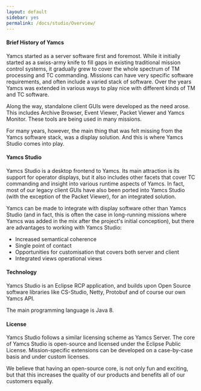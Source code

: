 ```yaml
---
layout: default
sidebar: yes
permalink: /docs/studio/Overview/
---
```


#### Brief History of Yamcs
Yamcs started as a server software first and foremost. While it initially started as a swiss-army knife to fill gaps in existing traditional mission control systems, it gradually grew to cover the whole spectrum of TM processing and TC commanding. Missions can have very specific software requirements, and often include a varied stack of software. Over the years Yamcs was extended in various ways to play nice with different kinds of TM and TC software.

Along the way, standalone client GUIs were developed as the need arose. This includes Archive Browser, Event Viewer, Packet Viewer and Yamcs Monitor. These tools are being used in many missions.

For many years, however, the main thing that was felt missing from the Yamcs software stack, was a display solution. And this is where Yamcs Studio comes into play.

#### Yamcs Studio
Yamcs Studio is a desktop frontend to Yamcs. Its main attraction is its support for operator displays, but it also includes other facets that cover TC commanding and insight into various runtime aspects of Yamcs. In fact, most of our legacy client GUIs have also been ported into Yamcs Studio (with the exception of the Packet Viewer), for an integrated solution.

Yamcs can be made to integrate with display software other than Yamcs Studio (and in fact, this is often the case in long-running missions where Yamcs was added in the mix after the project's initial conception), but there are advantages to working with Yamcs Studio:

* Increased semantical coherence
* Single point of contact
* Opportunities for customisation that covers both server and client
* Integrated views operational views

#### Technology
Yamcs Studio is an Eclipse RCP application, and builds upon Open Source software libraries like CS-Studio, Netty, Protobuf and of course our own Yamcs API.

The main programming language is Java 8.

#### License
Yamcs Studio follows a similar licensing scheme as Yamcs Server. The core of Yamcs Studio is open-source and licensed under the Eclipse Public License. Mission-specific extensions can be developed on a case-by-case basis and under custom licenses.

We believe that having an open-source core, is not only fun and exciting, but that this increases the quality of our products and benefits all of our customers equally.
